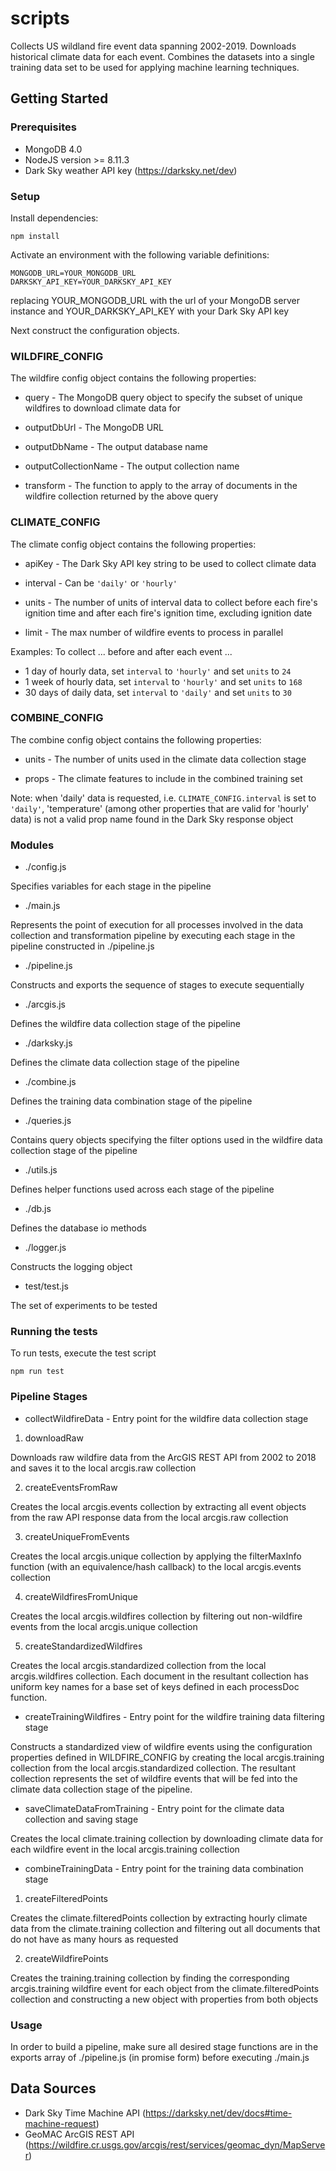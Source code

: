 # scripts

Collects US wildland fire event data spanning 2002-2019. Downloads historical climate data for each event. Combines the datasets into a single training data set to be used for applying machine learning techniques.

## Getting Started

### Prerequisites

- MongoDB 4.0
- NodeJS version >= 8.11.3
- Dark Sky weather API key (https://darksky.net/dev)

### Setup

Install dependencies:

```
npm install
```

Activate an environment with the following variable definitions:
```
MONGODB_URL=YOUR_MONGODB_URL
DARKSKY_API_KEY=YOUR_DARKSKY_API_KEY
```
replacing YOUR_MONGODB_URL with the url of your MongoDB server instance and YOUR_DARKSKY_API_KEY with your Dark Sky API key

Next construct the configuration objects.

### WILDFIRE_CONFIG

The wildfire config object contains the following properties:

* query - The MongoDB query object to specify the subset of unique wildfires to download climate data for

* outputDbUrl - The MongoDB URL
    
* outputDbName - The output database name

* outputCollectionName - The output collection name

* transform - The function to apply to the array of documents in the wildfire collection returned by the above query

### CLIMATE_CONFIG

The climate config object contains the following properties:

* apiKey - The Dark Sky API key string to be used to collect climate data

* interval - Can be ```'daily'``` or ```'hourly'```

* units - The number of units of interval data to collect before each fire's ignition time and after each fire's ignition time, excluding ignition date

* limit - The max number of wildfire events to process in parallel

Examples: To collect ... before and after each event ... 
- 1 day of hourly data, set ```interval``` to ```'hourly'``` and set ```units``` to ```24```
- 1 week of hourly data, set ```interval``` to ```'hourly'``` and set ```units``` to ```168```
- 30 days of daily data, set ```interval``` to ```'daily'``` and set ```units``` to ```30```

### COMBINE_CONFIG

The combine config object contains the following properties:

* units - The number of units used in the climate data collection stage

* props - The climate features to include in the combined training set

Note: when 'daily' data is requested, i.e. ```CLIMATE_CONFIG.interval``` is set to ```'daily'```, 'temperature' (among other properties that are valid for 'hourly' data) is not a valid prop name found in the Dark Sky response object

### Modules

* ./config.js

Specifies variables for each stage in the pipeline

* ./main.js

Represents the point of execution for all processes involved in the data collection and transformation pipeline by executing each stage in the pipeline constructed in ./pipeline.js

* ./pipeline.js

Constructs and exports the sequence of stages to execute sequentially

* ./arcgis.js

Defines the wildfire data collection stage of the pipeline

* ./darksky.js

Defines the climate data collection stage of the pipeline

* ./combine.js

Defines the training data combination stage of the pipeline

* ./queries.js

Contains query objects specifying the filter options used in the wildfire data collection stage of the pipeline

* ./utils.js

Defines helper functions used across each stage of the pipeline

* ./db.js

Defines the database io methods

* ./logger.js

Constructs the logging object

* test/test.js

The set of experiments to be tested

### Running the tests

To run tests, execute the test script
```
npm run test
```

### Pipeline Stages

* collectWildfireData - Entry point for the wildfire data collection stage

1) downloadRaw

Downloads raw wildfire data from the ArcGIS REST API from 2002 to 2018 and saves it to the local arcgis.raw collection

2) createEventsFromRaw

Creates the local arcgis.events collection by extracting all event objects from the raw API response data from the local arcgis.raw collection

3) createUniqueFromEvents

Creates the local arcgis.unique collection by applying the filterMaxInfo function (with an equivalence/hash callback) to the local arcgis.events collection

4) createWildfiresFromUnique

Creates the local arcgis.wildfires collection by filtering out non-wildfire events from the local arcgis.unique collection

5) createStandardizedWildfires

Creates the local arcgis.standardized collection from the local arcgis.wildfires collection. Each document in the resultant collection has uniform key names for a base set of keys defined in each processDoc function.

* createTrainingWildfires - Entry point for the wildfire training data filtering stage

Constructs a standardized view of wildfire events using the configuration properties defined in WILDFIRE_CONFIG by creating the local arcgis.training collection from the local arcgis.standardized collection. The resultant collection represents the set of wildfire events that will be fed into the climate data collection stage of the pipeline.

* saveClimateDataFromTraining - Entry point for the climate data collection and saving stage

Creates the local climate.training collection by downloading climate data for each wildfire event in the local arcgis.training collection

* combineTrainingData - Entry point for the training data combination stage

1) createFilteredPoints

Creates the climate.filteredPoints collection by extracting hourly climate data from the climate.training collection and filtering out all documents that do not have as many hours as requested

2) createWildfirePoints

Creates the training.training collection by finding the corresponding arcgis.training wildfire event for each object from the climate.filteredPoints collection and constructing a new object with properties from both objects

### Usage

In order to build a pipeline, make sure all desired stage functions are in the exports array of ./pipeline.js (in promise form) before executing ./main.js

## Data Sources

- Dark Sky Time Machine API (https://darksky.net/dev/docs#time-machine-request)
- GeoMAC ArcGIS REST API (https://wildfire.cr.usgs.gov/arcgis/rest/services/geomac_dyn/MapServer)